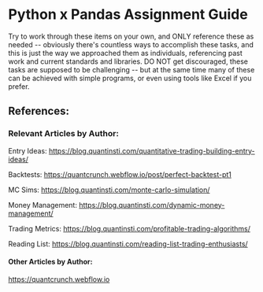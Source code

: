 # Python x Pandas Assignment Guide

Try to work through these items on your own, and ONLY reference these as needed -- obviously there's countless ways to accomplish these tasks, and this is just the way we approached them as individuals, referencing past work and current standards and libraries.  DO NOT get discouraged, these tasks are supposed to be challenging -- but at the same time many of these can be achieved with simple programs, or even using tools like Excel if you prefer.

  

  
## References:


### Relevant Articles by Author:

Entry Ideas: https://blog.quantinsti.com/quantitative-trading-building-entry-ideas/

Backtests: https://quantcrunch.webflow.io/post/perfect-backtest-pt1

MC Sims: https://blog.quantinsti.com/monte-carlo-simulation/

Money Management: https://blog.quantinsti.com/dynamic-money-management/

Trading Metrics: https://blog.quantinsti.com/profitable-trading-algorithms/

Reading List: https://blog.quantinsti.com/reading-list-trading-enthusiasts/


#### Other Articles by Author:
https://quantcrunch.webflow.io
